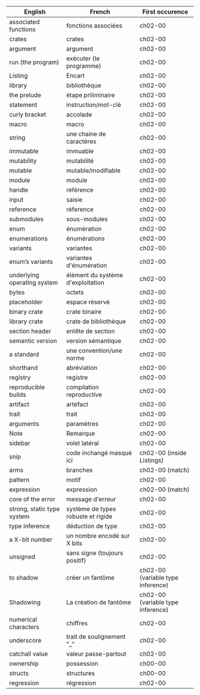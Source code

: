 | English | French | First occurence |
| ------- | ------ | --------------- |
| associated functions | fonctions associées | ch02-00 |
| crates | crates | ch02-00 |
| argument | argument | ch02-00 |
| run (the program) | exécuter (le programme) | ch02-00 |
| Listing | Encart | ch02-00 |
| library | bibliothèque | ch02-00 |
| the prelude | étape priliminaire | ch02-00 |
| statement | instruction/mot-clé | ch02-00 |
| curly bracket | accolade | ch02-00 |
| macro | macro | ch02-00 |
| string | une chaine de caractères | ch02-00 |
| immutable | immuable | ch02-00 |
| mutability | mutabilité | ch02-00 |
| mutable | mutable/modifiable | ch02-00 |
| module | module | ch02-00 |
| handle | référence | ch02-00 |
| input | saisie | ch02-00 |
| reference | réference | ch02-00 |
| submodules | sous-modules | ch02-00 |
| enum | énumération | ch02-00 |
| enumerations | énumérations | ch02-00 |
| variants | variantes | ch02-00 |
| enum’s variants | variantes d'énumération | ch02-00 |
| underlying operating system | élément du système d'exploitation | ch02-00 |
| bytes | octets | ch02-00 |
| placeholder | espace réservé | ch02-00 |
| binary crate | crate binaire | ch02-00 |
| library crate | crate de bibliothèque | ch02-00 |
| section header | entête de section | ch02-00 |
| semantic version | version sémantique | ch02-00 |
| a standard | une convention/une norme | ch02-00 |
| shorthand | abréviation | ch02-00 |
| registry | registre | ch02-00 |
| reproducible builds | compilation reproductive | ch02-00 |
| artifact | artéfact | ch02-00 |
| trait | trait | ch02-00 |
| arguments | paramètres | ch02-00 |
| Note | Remarque | ch02-00 |
| sidebar | volet latéral | ch02-00 |
| snip | code inchangé masqué ici | ch02-00 (inside Listings) |
| arms | branches | ch02-00 (match) |
| pattern | motif | ch02-00 |
| expression | expression | ch02-00 (match) |
| core of the error | message d'erreur | ch02-00 |
| strong, static type system | système de types robuste et rigide | ch02-00 |
| type inference | déduction de type | ch02-00 |
| a X-bit number | un nombre encodé sur X bits | ch02-00 |
| unsigned | sans signe (toujours positif) | ch02-00 |
| to shadow | créer un fantôme | ch02-00 (variable type inference) |
| Shadowing | La création de fantôme | ch02-00 (variable type inference) |
| numerical characters | chiffres | ch02-00 |
| underscore | trait de soulignement "_" | ch02-00 |
| catchall value | valeur passe-partout | ch02-00 |
| ownership | possession | ch00-00 |
| structs | structures | ch00-00 |
| regression | régression | ch02-00 |
